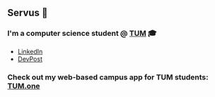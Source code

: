 ## Servus 👋
### I'm a computer science student @ [TUM](https://www.tum.de) 🎓

- [LinkedIn](https://www.linkedin.com/in/joshua-pusch/)
- [DevPost](https://devpost.com/joshuapusch)

### Check out my web-based campus app for TUM students: [TUM.one](https://tum.one)

<!--
**ThePuscher/ThePuscher** is a ✨ _special_ ✨ repository because its `README.md` (this file) appears on your GitHub profile.

Here are some ideas to get you started:

- 🔭 I’m currently working on ...
- 🌱 I’m currently learning ...
- 👯 I’m looking to collaborate on ...
- 🤔 I’m looking for help with ...
- 💬 Ask me about ...
- 📫 How to reach me: ...
- 😄 Pronouns: ...
- ⚡ Fun fact: ...
-->
